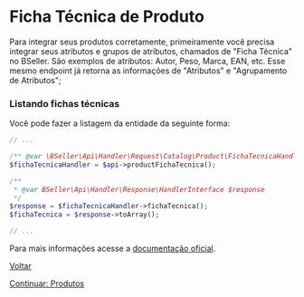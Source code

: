 # Ficha Técnica de Produto

Para integrar seus produtos corretamente, primeiramente você precisa integrar seus atributos e grupos de atributos, chamados de "Ficha Técnica" no BSeller. São exemplos de atributos: Autor, Peso, Marca, EAN, etc. Esse mesmo endpoint já retorna as informações de "Atributos" e "Agrupamento de Atributos";

### Listando fichas técnicas

Você pode fazer a listagem da entidade da seguinte forma:

```php
// ...

/** @var \BSeller\Api\Handler\Request\Catalog\Product\FichaTecnicaHandler $fichaTecnicaHandler */
$fichaTecnicaHandler = $api->productFichaTecnica();

/**
 * @var BSeller\Api\Handler\Response\HandlerInterface $response
 */
$response = $fichaTecnicaHandler->fichaTecnica();
$fichaTecnica = $response->toArray();

// ...
```

Para mais informações acesse a [documentação oficial](http://back.bseller.com.br/api/swagger-ui.html).

[Voltar](../../../README.md)

[Continuar: Produtos](PRODUCTS.md)
